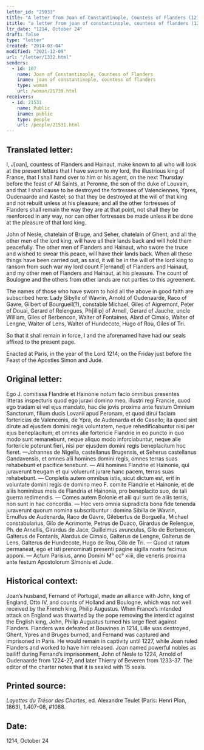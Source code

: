 ```yaml
---
letter_id: "25033"
title: "A letter from Joan of Constantinople, Countess of Flanders (1214, October 24)"
ititle: "a letter from joan of constantinople, countess of flanders (1214, october 24)"
ltr_date: "1214, October 24"
draft: false
type: "letter"
created: "2014-03-04"
modified: "2021-12-09"
url: "/letter/1332.html"
senders:
  - id: 107
    name: Joan of Constantinople, Countess of Flanders
    iname: joan of constantinople, countess of flanders
    type: woman
    url: /woman/21739.html
receivers:
  - id: 21531
    name: Public
    iname: public
    type: people
    url: /people/21531.html
---
```

<h2> Translated letter:</h2>I, J[oan], countess of Flanders and Hainaut, make known to all who will look at the present letters that I have sworn to my lord, the illustrious king of France, that I shall hand over to him or his agent, on the next Thursday before the feast of All Saints, at Peronne, the son of the duke of Louvain, and that I shall cause to be destroyed the fortresses of Valenciennes, Ypres, Oudenaarde and Kastel; so that they be destroyed at the will of that king and not rebuilt unless at his pleasure; and all the other fortresses of Flanders shall remain the way they are at that point, not shall they be reenforced in any way, nor can other fortresses be made unless it be done at the pleasure of that lord king.

John of Nesle, chatelain of Bruge, and Seher, chatelain of Ghent, and all the other men of the lord king, will have all their lands back and will hold them peacefully.  The other men of Flanders and Hainaut, who swore the truce and wished to swear this peace, will have their lands back.  When all these things have been carried out, as said, it will be in the will of the lord king to ransom from such war my lord count F[ernand] of Flanders and Hainaut, and my other men of Flanders and Hainaut, at his pleasure.   The count of Boulogne and the others from other lands are not parties to this agreement.

The names of those who have sworn to hold all the above in good faith are subscribed here: 
Lady Sibylle of Wavrin, Arnold of Oudenaarde, Raco of Gavre, Gilbert of Bourgueil(?), constable Michael, Giles of Aigremont, Peter of Douai, Gerard of Relengues, Ph[illip] of Arnell, Gerard of Jauche, uncle William, Giles of Berbencon, Walter of Fontaines, Alard of Cimaio, Walter of Lengne, Walter of Lens, Walter of Hundecote, Hugo of Rou, Giles of Tri.

So that it shall remain in force, I and the aforenamed have had our seals affixed to the present page.  

Enacted at Paris, in the year of the Lord 1214; on the Friday just before the Feast of the Apostles Simon and Jude.




<h2 class="mt-4"> Original letter:</h2>Ego J. comitissa Flandrie et Hainonie notum facio omnibus presentes litteras inspecturis quod ego juravi domino meo, illustri regi Francie, quod ego tradam ei vel ejus mandato, hac die jovis proxima ante festum Omnium Sanctorum, filium ducis Lovanii apud Peronam, et quod dirui faciam fortericias de Valencenis, de Ypra, de Audenarda et de Casello; ita quod sint dirute ad ejusdem domini regis voluntatem, neque rehedificabuntur nisi per ejus beneplacitum; et omnes alie fortericie Flandrie in eo puncto in quo modo sunt remanebunt, neque aliquo modo inforciabuntur, neque alie fortericie poterunt fieri, nisi per ejusdem domini regis beneplacitum hoc fieret. —Johannes de Nigella, castellanus Brugensis, et Seherus castellanus Gandavensis, et omnes alii homines domini regis, omnes terras suas rehabebunt et pacifice tenebunt. — Alii homines Flandrie et Hainonie, qui juraverunt treugam et qui voluerunt jurare hanc pacem, terras suas rehabebunt. — Conpletis autem omnibus istis, sicut dictum est, erit in voluntate domini regis de domino meo F. comite Flandrie et Hainonie, et de aliis hominibus meis de Flandria et Hainonia, pro beneplacito suo, de tali guerra redimendis. — Comes autem Bolonie et alii qui sunt de aliis terris, non sunt in hac concordia. — Hec vero omnia supradicta bona fide tenenda juraverunt quorum nomina subscribuntur : domina Sibilla de Wavrin, Ernulfus de Audenarda, Raco de Gavre, Gilebertus de Borguella, Michael constabularius, Gilo de Acrimonte, Petrus de Duaco, Girardus de Relengue, Ph. de Arnellis, Girardus de Jace, Guillelmus avunculus, Gilo de Berbencon, Galterus de Fontanis, Alardus de Cimaio, Galterus de Lengne, Galterus de Lens, Galterus de Hundecote, Hugo de Rou, Gilo de Tri. — Quod ut ratum permaneat, ego et isti prenominati presenti pagine sigilla nostra fecimus apponi. — Actum Parisius, anno Domini M° cc° xiiii, die veneris proxima ante festum Apostolorum Simonis et Jude.
<h2 class="mt-4"> Historical context:</h2>Joan’s husband, Fernand of Portugal, made an alliance with John, king of England, Otto IV, and counts of Holland and Boulogne, which was not well received by the French king, Philip Augustus. When France’s intended attack on England was thwarted by the pope removing the interdict against the English king, John, Philip Augustus turned his large fleet against Flanders. Flanders was defeated at Bouvines in 1214, Lille was destroyed, Ghent, Ypres and Bruges burned, and Fernand was captured and imprisoned in Paris. He would remain in captivity until 1227, while Joan ruled Flanders and worked to have him released. Joan named powerful nobles as bailiff during Ferrand’s imprisonment, John of Nesle to 1224, Arnold of Oudenaarde from 1224-27, and later Thierry of Beveren from 1233-37.  The editor of the charter notes that it is sealed with 15 seals.
<h2 class="mt-4"> Printed source:</h2><p><em>Layettes du Trésor des Chartes</em>, ed. Alexandre Teulet (Paris: Henri Plon, 1863), 1.407-08, #1088.</p><h2 class="mt-4"> Date:</h2>1214, October 24